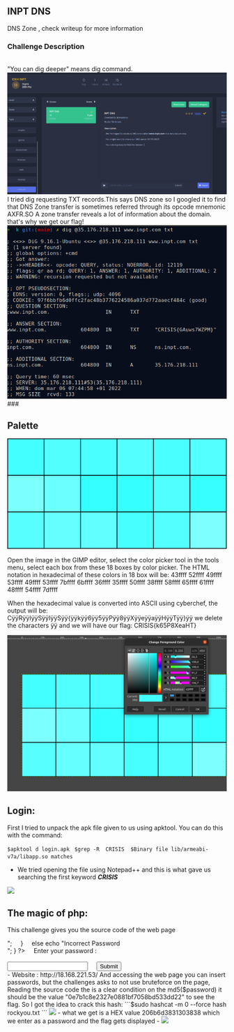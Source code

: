 ## INPT DNS 
DNS Zone , check writeup for more information
### Challenge Description
<br/>
"You can dig deeper" means dig command.
<img src="inptdns.png"/> 
I tried dig requesting TXT records.This says DNS zone so I googled it to find that DNS Zone transfer is sometimes referred through its opcode mnemonic AXFR.SO A zone transfer reveals a lot of information about the domain. that's why we get our flag!
<img src="dig.png"/> 
### 

<br/>

## Palette 
<img src="palette.PNG"/> 

Open the image in the GIMP editor, select the color picker tool in the tools menu, select each box from these 18 boxes by color picker.
The HTML notation in hexadecimal of these colors in 18 box will be:
43ffff  52ffff  49ffff  53ffff  49ffff  53ffff
7bffff  6bffff  36ffff  35ffff  50ffff  38ffff
58ffff  65ffff  61ffff  48ffff  54ffff  7dffff

When the hexadecimal value is converted into ASCII using cyberchef, the output will be:
CÿÿRÿÿIÿÿSÿÿIÿÿSÿÿ{ÿÿkÿÿ6ÿÿ5ÿÿPÿÿ8ÿÿXÿÿeÿÿaÿÿHÿÿTÿÿ}ÿÿ
we delete the characters ÿÿ and we will have our flag: 
CRISIS{k65P8XeaHT}

<img src="gimp.png"/> 

## Login:
First I tried to unpack the apk file given to us using apktool. You can do this with the command:

 ```$apktool d login.apk ```
 ```$grep -R  CRISIS  $Binary file lib/armeabi-v7a/libapp.so matches ```
 - We tried opening the file using Notepad++ and this is what gave us searching the first keyword ***CRISIS***
<img src="login.png"/> 

## The magic of php:
This challenge gives you the source code of the web page 
<?php
if(isset ($_POST['password'])){
    $password = $_POST['password'];
    if(md5($password) == 0e7b1c8e2327e0881bf7058bd533dd22)
    {
        echo "$FLAG</br>";
    }
    else echo "Incorrect Password </br>";
}
?>
<html>
    Enter your password : </br>
    <form action="" method="POST">
<input type="password" name="password"></input>    
<input type="submit" ></input>
</form>
</html> 
- Website : http://18.168.221.53/
And accessing the web page you can insert passwords, but the challenges asks to not use bruteforce on the page, Reading the source code the is a clear condition on the md5($password) it should be the value "0e7b1c8e2327e0881bf7058bd533dd22" to see the flag.
So I got the idea to crack this hash:
```$sudo hashcat -m 0 --force hash rockyou.txt ``` 
<img src="hash1.png"/> 
- what we get is a HEX value 206b6d3831303838 which we enter as a password and the flag gets displayed
- <img src="flag-magic.png"/> 
